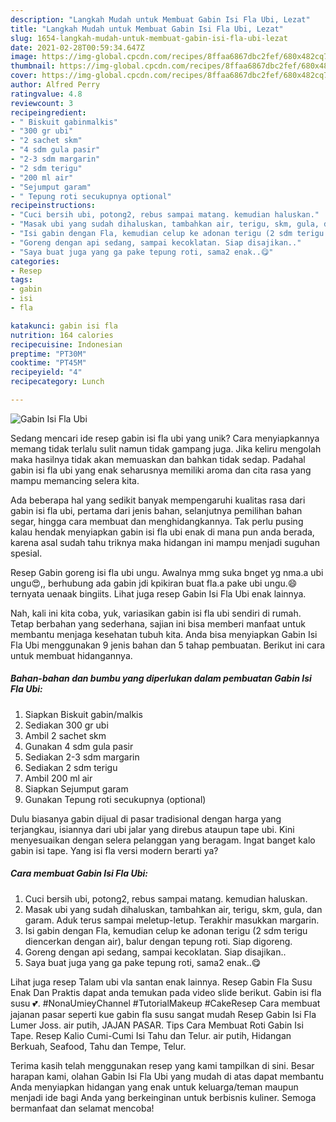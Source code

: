 ```yaml
---
description: "Langkah Mudah untuk Membuat Gabin Isi Fla Ubi, Lezat"
title: "Langkah Mudah untuk Membuat Gabin Isi Fla Ubi, Lezat"
slug: 1654-langkah-mudah-untuk-membuat-gabin-isi-fla-ubi-lezat
date: 2021-02-28T00:59:34.647Z
image: https://img-global.cpcdn.com/recipes/8ffaa6867dbc2fef/680x482cq70/gabin-isi-fla-ubi-foto-resep-utama.jpg
thumbnail: https://img-global.cpcdn.com/recipes/8ffaa6867dbc2fef/680x482cq70/gabin-isi-fla-ubi-foto-resep-utama.jpg
cover: https://img-global.cpcdn.com/recipes/8ffaa6867dbc2fef/680x482cq70/gabin-isi-fla-ubi-foto-resep-utama.jpg
author: Alfred Perry
ratingvalue: 4.8
reviewcount: 3
recipeingredient:
- " Biskuit gabinmalkis"
- "300 gr ubi"
- "2 sachet skm"
- "4 sdm gula pasir"
- "2-3 sdm margarin"
- "2 sdm terigu"
- "200 ml air"
- "Sejumput garam"
- " Tepung roti secukupnya optional"
recipeinstructions:
- "Cuci bersih ubi, potong2, rebus sampai matang. kemudian haluskan."
- "Masak ubi yang sudah dihaluskan, tambahkan air, terigu, skm, gula, dan garam. Aduk terus sampai meletup-letup. Terakhir masukkan margarin."
- "Isi gabin dengan Fla, kemudian celup ke adonan terigu (2 sdm terigu diencerkan dengan air), balur dengan tepung roti. Siap digoreng."
- "Goreng dengan api sedang, sampai kecoklatan. Siap disajikan.."
- "Saya buat juga yang ga pake tepung roti, sama2 enak..😋"
categories:
- Resep
tags:
- gabin
- isi
- fla

katakunci: gabin isi fla 
nutrition: 164 calories
recipecuisine: Indonesian
preptime: "PT30M"
cooktime: "PT45M"
recipeyield: "4"
recipecategory: Lunch

---
```



![Gabin Isi Fla Ubi](https://img-global.cpcdn.com/recipes/8ffaa6867dbc2fef/680x482cq70/gabin-isi-fla-ubi-foto-resep-utama.jpg)

Sedang mencari ide resep gabin isi fla ubi yang unik? Cara menyiapkannya memang tidak terlalu sulit namun tidak gampang juga. Jika keliru mengolah maka hasilnya tidak akan memuaskan dan bahkan tidak sedap. Padahal gabin isi fla ubi yang enak seharusnya memiliki aroma dan cita rasa yang mampu memancing selera kita.

Ada beberapa hal yang sedikit banyak mempengaruhi kualitas rasa dari gabin isi fla ubi, pertama dari jenis bahan, selanjutnya pemilihan bahan segar, hingga cara membuat dan menghidangkannya. Tak perlu pusing kalau hendak menyiapkan gabin isi fla ubi enak di mana pun anda berada, karena asal sudah tahu triknya maka hidangan ini mampu menjadi suguhan spesial.

Resep Gabin goreng isi fla ubi ungu. Awalnya mmg suka bnget yg nma.a ubi ungu😍,, berhubung ada gabin jdi kpikiran buat fla.a pake ubi ungu.😄ternyata uenaak bingiits. Lihat juga resep Gabin Isi Fla Ubi enak lainnya.


Nah, kali ini kita coba, yuk, variasikan gabin isi fla ubi sendiri di rumah. Tetap berbahan yang sederhana, sajian ini bisa memberi manfaat untuk membantu menjaga kesehatan tubuh kita. Anda bisa menyiapkan Gabin Isi Fla Ubi menggunakan 9 jenis bahan dan 5 tahap pembuatan. Berikut ini cara untuk membuat hidangannya.

<!--inarticleads1-->

##### Bahan-bahan dan bumbu yang diperlukan dalam pembuatan Gabin Isi Fla Ubi:

1. Siapkan  Biskuit gabin/malkis
1. Sediakan 300 gr ubi
1. Ambil 2 sachet skm
1. Gunakan 4 sdm gula pasir
1. Sediakan 2-3 sdm margarin
1. Sediakan 2 sdm terigu
1. Ambil 200 ml air
1. Siapkan Sejumput garam
1. Gunakan  Tepung roti secukupnya (optional)


Dulu biasanya gabin dijual di pasar tradisional dengan harga yang terjangkau, isiannya dari ubi jalar yang direbus ataupun tape ubi. Kini menyesuaikan dengan selera pelanggan yang beragam. Ingat banget kalo gabin isi tape. Yang isi fla versi modern berarti ya? 

<!--inarticleads2-->

##### Cara membuat Gabin Isi Fla Ubi:

1. Cuci bersih ubi, potong2, rebus sampai matang. kemudian haluskan.
1. Masak ubi yang sudah dihaluskan, tambahkan air, terigu, skm, gula, dan garam. Aduk terus sampai meletup-letup. Terakhir masukkan margarin.
1. Isi gabin dengan Fla, kemudian celup ke adonan terigu (2 sdm terigu diencerkan dengan air), balur dengan tepung roti. Siap digoreng.
1. Goreng dengan api sedang, sampai kecoklatan. Siap disajikan..
1. Saya buat juga yang ga pake tepung roti, sama2 enak..😋


Lihat juga resep Talam ubi vla santan enak lainnya. Resep Gabin Fla Susu Enak Dan Praktis dapat anda temukan pada video slide berikut. Gabin isi fla susu 💕. #NonaUmieyChannel #TutorialMakeup #CakeResep Cara membuat jajanan pasar seperti kue gabin fla susu sangat mudah Resep Gabin Isi Fla Lumer Joss. air putih, JAJAN PASAR. Tips Cara Membuat Roti Gabin Isi Tape. Resep Kalio Cumi-Cumi Isi Tahu dan Telur. air putih, Hidangan Berkuah, Seafood, Tahu dan Tempe, Telur. 

Terima kasih telah menggunakan resep yang kami tampilkan di sini. Besar harapan kami, olahan Gabin Isi Fla Ubi yang mudah di atas dapat membantu Anda menyiapkan hidangan yang enak untuk keluarga/teman maupun menjadi ide bagi Anda yang berkeinginan untuk berbisnis kuliner. Semoga bermanfaat dan selamat mencoba!
